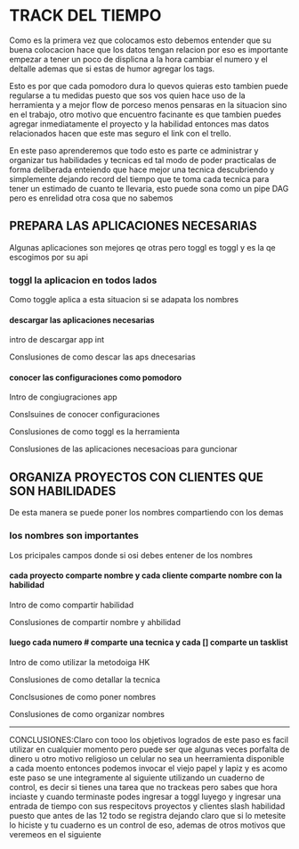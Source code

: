 # TRACK DEL TIEMPO

Como es la primera vez que colocamos esto debemos entender que su buena colocacion hace que los datos tengan relacion por eso es importante empezar a tener un poco de displicna a la hora cambiar el numero y el deltalle ademas que si estas de humor agregar los tags.

Esto es por que cada pomodoro dura lo quevos quieras esto tambien puede regularse a tu medidas puesto que sos vos quien hace uso de la herramienta y a mejor flow de porceso menos pensaras en la situacion sino en el trabajo, otro motivo que encuentro facinante es que tambien puedes agregar inmediatamente el proyecto y la habilidad entonces mas datos relacionados hacen que este mas seguro el link con el trello.

En este paso aprenderemos que todo esto es parte ce administrar y organizar tus habilidades y tecnicas ed tal modo de poder practicalas de forma deliberada enteiendo que hace mejor una tecnica descubriendo y simplemente dejando record del tiempo que te toma cada tecnica para tener un estimado de cuanto te llevaria, esto puede sona como un pipe DAG pero es enrelidad otra cosa que no sabemos

## PREPARA LAS APLICACIONES NECESARIAS

Algunas aplicaciones son mejores qe otras pero toggl es toggl y es la qe escogimos por su api

### toggl la aplicacion en todos lados

Como toggle aplica a esta situacion si se adapata los nombres

#### descargar las aplicaciones necesarias

intro de descargar app int

Conslusiones de como descar las aps dnecesarias

#### conocer las configuraciones como pomodoro

Intro de congiugraciones app

Conslsuines de conocer configuraciones

Conslusiones de como toggl es la herramienta

Conslusiones de las aplicaciones necesacioas para guncionar

## ORGANIZA PROYECTOS CON CLIENTES QUE SON HABILIDADES

De esta manera se puede poner los nombres compartiendo con los demas

### los nombres son importantes

Los pricipales campos donde si osi debes entener de los nombres

#### cada proyecto comparte nombre y cada cliente comparte nombre con la habilidad

Intro de como compartir habilidad

Conslusiones de compartir nombre y ahbilidad

#### luego cada numero # comparte una tecnica y cada [] comparte un tasklist

Intro de como utilizar la metodoiga HK

Conslusiones de como detallar la tecnica

Conclsusiones de como poner nombres

Conslusiones de como organizar nombres

---

CONCLUSIONES:Claro con tooo los objetivos logrados de este paso es facil utilizar en cualquier momento pero puede ser que algunas veces porfalta de dinero u otro motivo religioso un celular no sea un heerramienta disponible a cada moento entonces podemos invocar el viejo papel y lapiz y es acomo este paso se une integramente al siguiente utilizando un cuaderno de control, es decir si tienes una tarea que no trackeas pero sabes que hora inciaste y cuando terminaste podes ingresar a toggl luyego y ingresar una entrada de tiempo con sus respecitovs proyectos y clientes slash habilidad puesto que antes de las 12 todo se registra dejando claro que si lo metesite lo hiciste y tu cuaderno es un control de eso, ademas de otros motivos que veremeos en el siguiente
